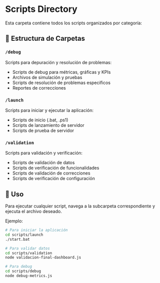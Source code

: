 # Scripts Directory

Esta carpeta contiene todos los scripts organizados por categoría:

## 📁 Estructura de Carpetas

### `/debug`
Scripts para depuración y resolución de problemas:
- Scripts de debug para métricas, gráficas y KPIs
- Archivos de simulación y pruebas
- Scripts de resolución de problemas específicos
- Reportes de correcciones

### `/launch`
Scripts para iniciar y ejecutar la aplicación:
- Scripts de inicio (.bat, .ps1)
- Scripts de lanzamiento de servidor
- Scripts de prueba de servidor

### `/validation`
Scripts para validación y verificación:
- Scripts de validación de datos
- Scripts de verificación de funcionalidades
- Scripts de validación de correcciones
- Scripts de verificación de configuración

## 🚀 Uso

Para ejecutar cualquier script, navega a la subcarpeta correspondiente y ejecuta el archivo deseado.

Ejemplo:
```bash
# Para iniciar la aplicación
cd scripts/launch
./start.bat

# Para validar datos
cd scripts/validation
node validacion-final-dashboard.js

# Para debug
cd scripts/debug
node debug-metrics.js
```